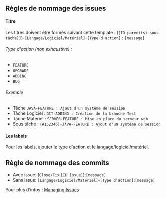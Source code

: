 ## Règles de nommage des issues
#### Titre
Les titres doivent être formés suivant cette template : 
(`[ID parent(si sous tâche)]`)-`[Langage/Logiciel/Matériel]`-`[Type d'action]` : `[message]`

###### Type d'action (non exhaustive) :
* `FEATURE`
* `UPGRADE`
* `ADDING`
* `BUG`

###### Exemple
* Tâche 
    `JAVA-FEATURE : Ajout d'un système de session`
* Tâche Logiciel : 
    `GIT-ADDING : Création de la branche Test`
* Tâche Matériel : 
    `SERVER-FEATURE : Mise en place du serveur web`
* Sous tâche : 
    `(#152346)-JAVA-FEATURE : Ajout d'un système de session`

#### Les labels
Pour les labels, ajouter le type d'action et le langage/logiciel/matériel.

## Règle de nommage des commits
* Avec issue:
    (`Close/Fix`:`[ID Issue]`):`[message]`
* Sans issue:
    `[Langage/Logiciel/Matériel]`-`[Type d'action]`:`[message]`

Pour plus d'infos : [Managing Issues](https://docs.gitlab.com/ee/user/project/issues/managing_issues.html) 